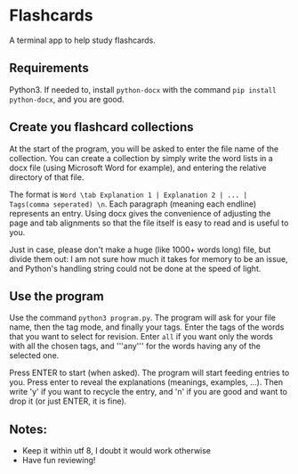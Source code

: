 # Flashcards

A terminal app to help study flashcards.

## Requirements

Python3. If needed to, install ```python-docx``` with the command ```pip install python-docx```, and you are good.

## Create you flashcard collections

At the start of the program, you will be asked to enter the file name of the collection. You can create a collection by simply write the word lists in a docx file (using Microsoft Word for example), and entering the relative directory of that file.

The format is ```Word \tab Explanation 1 | Explanation 2 | ... | Tags(comma seperated) \n```. Each paragraph (meaning each endline) represents an entry. Using docx gives the convenience of adjusting the page and tab alignments so that the file itself is easy to read and is useful to you.

Just in case, please don't make a huge (like 1000+ words long) file, but divide them out: I am not sure how much it takes for memory to be an issue, and Python's handling string could not be done at the speed of light.

## Use the program

Use the command ```python3 program.py```.
The program will ask for your file name, then the tag mode, and finally your tags. Enter the tags of the words that you want to select for revision. Enter ```all``` if you want only the words with all the chosen tags, and '''any''' for the words having any of the selected one.

Press ENTER to start (when asked). The program will start feeding entries to you. Press enter to reveal the explanations (meanings, examples, ...). Then write 'y' if you want to recycle the entry, and 'n' if you are good and want to drop it (or just ENTER, it is fine).

## Notes:

- Keep it within utf 8, I doubt it would work otherwise
- Have fun reviewing!